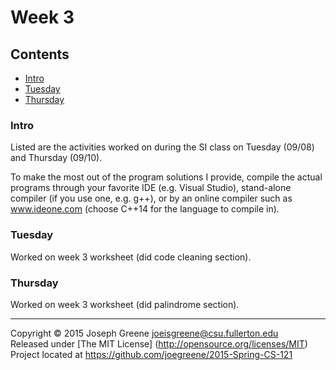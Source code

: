 # Week 3

## Contents
- [Intro](#intro)
- [Tuesday](#tuesday)
- [Thursday](#thursday)
    
### Intro
Listed are the activities worked on during the SI class on Tuesday (09/08) and Thursday (09/10).

To make the most out of the program solutions I provide, compile the actual programs through your 
favorite IDE (e.g. Visual Studio), stand-alone compiler (if you use one, e.g. g++), or by an 
online compiler such as www.ideone.com (choose C++14 for the language to compile in).

### Tuesday
Worked on week 3 worksheet (did code cleaning section).

### Thursday
Worked on week 3 worksheet (did palindrome section).

-------------------------------------------------------------------------------

Copyright &copy; 2015 Joseph Greene <joeisgreene@csu.fullerton.edu>  
Released under [The MIT License] (http://opensource.org/licenses/MIT)  
Project located at <https://github.com/joegreene/2015-Spring-CS-121>
